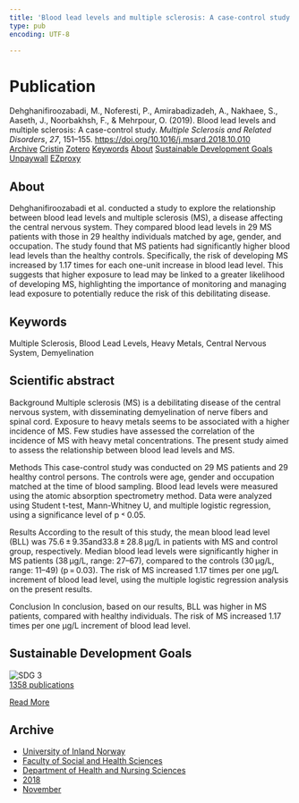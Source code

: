 ```yaml
---
title: 'Blood lead levels and multiple sclerosis: A case-control study'
type: pub
encoding: UTF-8

---
```

<h1>Publication</h1>
<article id="csl-bib-container-KRSXHGAF" class="csl-bib-container">
  <div class="csl-bib-body"> <div class="csl-entry">Dehghanifiroozabadi, M., Noferesti, P., Amirabadizadeh, A., Nakhaee, S., Aaseth, J., Noorbakhsh, F., &#38; Mehrpour, O. (2019). Blood lead levels and multiple sclerosis: A case-control study. <i>Multiple Sclerosis and Related Disorders</i>, <i>27</i>, 151–155. <a href="https://doi.org/10.1016/j.msard.2018.10.010">https://doi.org/10.1016/j.msard.2018.10.010</a></div> </div>
  <div class="csl-bib-buttons">
    <a href="#taxonomy-article-KRSXHGAF" alt="archive" class="csl-bib-button">Archive</a>
    <a href="https://app.cristin.no/results/show.jsf?id=1627922" alt="Cristin" class="csl-bib-button">Cristin</a>
    <a href="http://zotero.org/groups/5881554/items/KRSXHGAF" alt="Zotero" class="csl-bib-button">Zotero</a>
    <a href="#keywords-article-KRSXHGAF" alt="keywords" class="csl-bib-button">Keywords</a>
    <a href="#about-article-KRSXHGAF" alt="about_pub" class="csl-bib-button">About</a>
    <a href="#sdg-article-KRSXHGAF" alt="sdg" class="csl-bib-button">Sustainable Development Goals</a>
    <a href="https://doi.org/10.1016/j.msard.2018.10.010" alt="Unpaywall" class="csl-bib-button">Unpaywall</a>
    <a href="https://doi.org/10.1016/j.msard.2018.10.010" alt="EZproxy" class="csl-bib-button">EZproxy</a>
  </div>
  <div id="csl-bib-meta-container-KRSXHGAF"></div>
</article>
<div id="csl-bib-meta-KRSXHGAF" class="csl-bib-meta">
  <article id="about-article-KRSXHGAF" class="about_pub-article">
    <h1>About</h1>
    Dehghanifiroozabadi et al. conducted a study to explore the relationship between blood lead levels and multiple sclerosis (MS), a disease affecting the central nervous system. They compared blood lead levels in 29 MS patients with those in 29 healthy individuals matched by age, gender, and occupation. The study found that MS patients had significantly higher blood lead levels than the healthy controls. Specifically, the risk of developing MS increased by 1.17 times for each one-unit increase in blood lead level. This suggests that higher exposure to lead may be linked to a greater likelihood of developing MS, highlighting the importance of monitoring and managing lead exposure to potentially reduce the risk of this debilitating disease.
  </article>
  <article id="keywords-article-KRSXHGAF" class="keywords-article">
    <h1>Keywords</h1>
    Multiple Sclerosis, Blood Lead Levels, Heavy Metals, Central Nervous System, Demyelination
  </article>
  <article id="abstract-article-KRSXHGAF" class="abstract-article">
    <h1>Scientific abstract</h1>
    Background 
Multiple sclerosis (MS) is a debilitating disease of the central nervous system, with disseminating demyelination of nerve fibers and spinal cord. Exposure to heavy metals seems to be associated with a higher incidence of MS. Few studies have assessed the correlation of the incidence of MS with heavy metal concentrations. The present study aimed to assess the relationship between blood lead levels and MS. 
 
Methods 
This case-control study was conducted on 29 MS patients and 29 healthy control persons. The controls were age, gender and occupation matched at the time of blood sampling. Blood lead levels were measured using the atomic absorption spectrometry method. Data were analyzed using Student t-test, Mann-Whitney U, and multiple logistic regression, using a significance level of p ˂ 0.05. 
 
Results 
According to the result of this study, the mean blood lead level (BLL) was 75.6 ± 9.35and33.8 ± 28.8 µg/L in patients with MS and control group, respectively. Median blood lead levels were significantly higher in MS patients (38 µg/L, range: 27–67), compared to the controls (30 µg/L, range: 11–49) (p = 0.03). The risk of MS increased 1.17 times per one µg/L increment of blood lead level, using the multiple logistic regression analysis on the present results. 
 
Conclusion 
In conclusion, based on our results, BLL was higher in MS patients, compared with healthy individuals. The risk of MS increased 1.17 times per one µg/L increment of blood lead level.
  </article>
  <article id="sdg-article-KRSXHGAF" class="sdg-article">
    <h1>Sustainable Development Goals</h1>
    <div class="sdg-container"><div id="sdg3" class="sdg">
        <img src="{{< params subfolder >}}images/sdg/sdg03_en.png" class="image" alt="SDG 3">
        <div class="sdg-overlay">
          <a href="{{< params subfolder >}}en/archive/?sdg=3#archive" class="sdg-publication-count"><span>1358</span> publications</a>
          <p><a href="https://sdgs.un.org/goals/goal3" class="sdg-read-more">Read More</a></p>
        </div>
      </div></div>
  </article>
  <article id="taxonomy-article-KRSXHGAF" class="taxonomy-article">
    <h1>Archive</h1>
    <ul>
      <li><a href="{{< params subfolder >}}en/archive/?key=3DCRN523">University of Inland Norway</a></li>
      <li><a href="{{< params subfolder >}}en/archive/?key=IDKFS3MX">Faculty of Social and Health Sciences</a></li>
      <li><a href="{{< params subfolder >}}en/archive/?key=GTV4ECMZ">Department of Health and Nursing Sciences</a></li>
      <li><a href="{{< params subfolder >}}en/archive/?key=676HMQBA">2018</a></li>
      <li><a href="{{< params subfolder >}}en/archive/?key=QBYYL8BM">November</a></li>
    </ul>
  </article>
</div>

